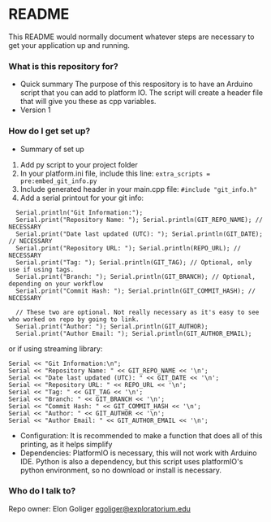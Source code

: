 # README #

This README would normally document whatever steps are necessary to get your application up and running.

### What is this repository for? ###

* Quick summary
The purpose of this respository is to have an Arduino script that you can add to platform IO. The script will create a header file that will give you these as cpp variables.
* Version 1

### How do I get set up? ###

* Summary of set up

1. Add py script to your project folder
2. In your platform.ini file, include this line:
```extra_scripts = pre:embed_git_info.py```
3. Include generated header in your main.cpp file: ```#include "git_info.h"```
4. Add a serial printout for your git info:
```
  Serial.println("Git Information:");
  Serial.print("Repository Name: "); Serial.println(GIT_REPO_NAME); // NECESSARY
  Serial.print("Date last updated (UTC): "); Serial.println(GIT_DATE); // NECESSARY
  Serial.print("Repository URL: "); Serial.println(REPO_URL); // NECESSARY
  Serial.print("Tag: "); Serial.println(GIT_TAG); // Optional, only use if using tags.
  Serial.print("Branch: "); Serial.println(GIT_BRANCH); // Optional, depending on your workflow
  Serial.print("Commit Hash: "); Serial.println(GIT_COMMIT_HASH); // NECESSARY

  // These two are optional. Not really necessary as it's easy to see who worked on repo by going to link.
  Serial.print("Author: "); Serial.println(GIT_AUTHOR);
  Serial.print("Author Email: "); Serial.println(GIT_AUTHOR_EMAIL);
```
or if using streaming library:
```
Serial << "Git Information:\n";
Serial << "Repository Name: " << GIT_REPO_NAME << '\n';
Serial << "Date last updated (UTC): " << GIT_DATE << '\n';
Serial << "Repository URL: " << REPO_URL << '\n';
Serial << "Tag: " << GIT_TAG << '\n';
Serial << "Branch: " << GIT_BRANCH << '\n';
Serial << "Commit Hash: " << GIT_COMMIT_HASH << '\n';
Serial << "Author: " << GIT_AUTHOR << '\n';
Serial << "Author Email: " << GIT_AUTHOR_EMAIL << '\n';
```

* Configuration: It is recommended to make a function that does all of this printing, as it helps simplify 
* Dependencies:
PlatformIO is necessary, this will not work with Arduino IDE. Python is also a dependency, but this script uses platformIO's python environment, so no download or install is necessary.

### Who do I talk to? ###

Repo owner: Elon Goliger egoliger@exploratorium.edu